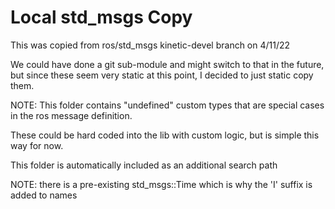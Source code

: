 # Local std_msgs Copy

This was copied from ros/std_msgs kinetic-devel branch on 4/11/22

We could have done a git sub-module and might switch to that in the future, but since these seem very static
at this point, I decided to just static copy them.


NOTE: 
This folder contains "undefined" custom types that are special cases in the ros message definition.

These could be hard coded into the lib with custom logic, but is simple this way for now.

This folder is automatically included as an additional search path

NOTE: there is a pre-existing std_msgs::Time which is why the 'I' suffix is added to names
